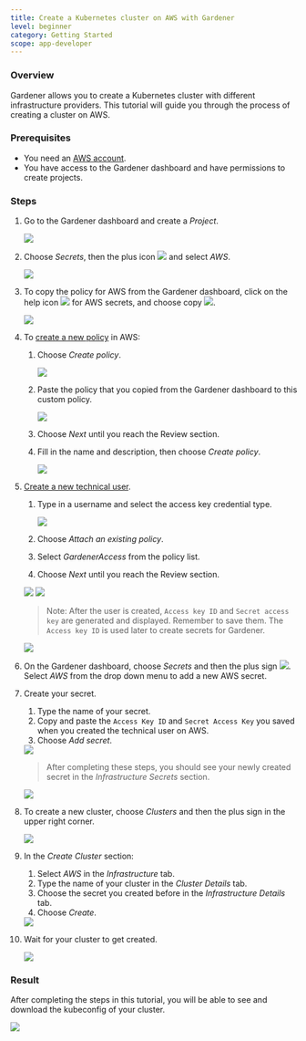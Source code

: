 ```yaml
---
title: Create a Kubernetes cluster on AWS with Gardener
level: beginner
category: Getting Started
scope: app-developer
---
```

### Overview

Gardener allows you to create a Kubernetes cluster with different infrastructure providers. This tutorial will guide you through the process of creating a cluster on AWS.

### Prerequisites

- You need an [AWS account](https://aws.amazon.com/).
- You have access to the Gardener dashboard and have permissions to create projects.

### Steps

1. Go to the Gardener dashboard and create a *Project*.

    <img src="images/new-gardener-project.png">


1. Choose *Secrets*, then the plus icon <img src="images/plus-icon.png"> and select *AWS*.

    <img src="images/create-secret-aws.png">

1. To copy the policy for AWS from the Gardener dashboard, click on the help icon <img src="images/help-icon.png"> for AWS secrets, and choose copy <img src="images/copy-icon.png">.

    <img src="images/gardener-copy-policy.png">

1. To [create a new policy](https://console.aws.amazon.com/iam/home?#/policies) in AWS:
    1. Choose *Create policy*.
        
        <img src="images/amazon-create-policy.png">
    
    1. Paste the policy that you copied from the Gardener dashboard to this custom policy.

        <img src="images/amazon-create-policy-json.png">

    1. Choose *Next* until you reach the Review section.

    1. Fill in the name and description, then choose *Create policy*.

        <img src="images/amazon-review-policy.png">
        

1. [Create a new technical user](https://console.aws.amazon.com/iam/home?#/users$new?step=details).
    1. Type in a username and select the access key credential type.

        <img src="images/add-user.png">

    1. Choose *Attach an existing policy*.
    1. Select *GardenerAccess* from the policy list.
    1. Choose *Next* until you reach the Review section.

    <img src="images/attach-policy.png">

    <img src="images/finish-user.png">

     > Note: After the user is created, `Access key ID` and `Secret access key` are generated and displayed. Remember to save them. The `Access key ID` is used later to create secrets for Gardener.

    <img src="images/save-keys.png">

1. On the Gardener dashboard, choose *Secrets* and then the plus sign <img src="images/plus-icon.png">. Select *AWS* from the drop down menu to add a new AWS secret.


1. Create your secret.

    1. Type the name of your secret.
    1. Copy and paste the `Access Key ID` and `Secret Access Key` you saved when you created the technical user on AWS.
    3. Choose *Add secret*.
    <img src="images/add-aws-secret.png">

    >After completing these steps, you should see your newly created secret in the *Infrastructure Secrets* section.

    <img src="images/secret-stored.png">

1. To create a new cluster, choose *Clusters* and then the plus sign in the upper right corner.

    <img src="images/new-cluster.png">

1. In the *Create Cluster* section:
    1. Select *AWS* in the *Infrastructure* tab.
    1. Type the name of your cluster in the *Cluster Details* tab.
    1. Choose the secret you created before in the *Infrastructure Details* tab.
    1. Choose *Create*.

    <img src="images/create-cluster.png">

1. Wait for your cluster to get created.

    <img src="images/processing-cluster.png">

### Result

After completing the steps in this tutorial, you will be able to see and download the kubeconfig of your cluster.

  <img src="images/copy-kubeconfig.png">